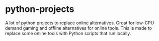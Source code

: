 # python-projects
A lot of python projects to replace online alternatives. Great for low-CPU demand gaming and offline alternatives for online tools.
This is made to replace some online tools with Python scripts that run locally.
